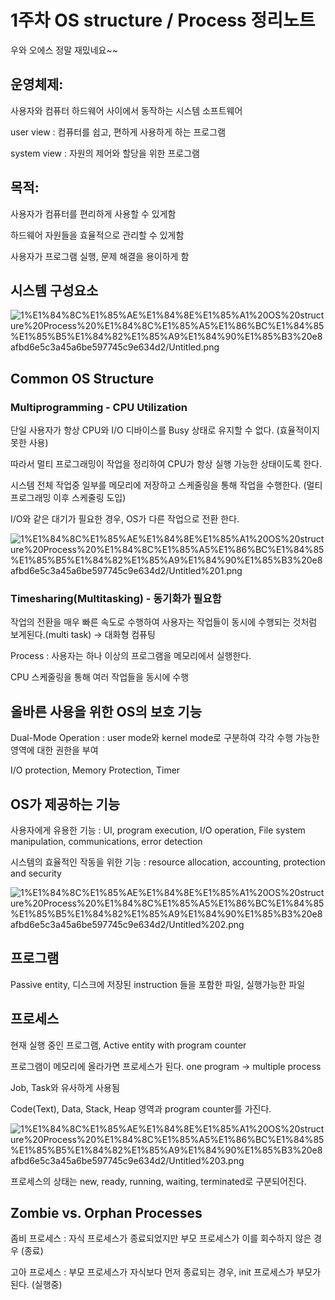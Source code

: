 # 1주차 OS structure / Process 정리노트

우와 오에스 정말 재밌네요~~

## 운영체제:

사용자와 컴퓨터 하드웨어 사이에서 동작하는 시스템 소프트웨어

user view : 컴퓨터를 쉽고, 편하게 사용하게 하는 프로그램

system view : 자원의 제어와 할당을 위한 프로그램

## 목적:

사용자가 컴퓨터를 편리하게 사용할 수 있게함

하드웨어 자원들을 효율적으로 관리할 수 있게함

사용자가 프로그램 실행, 문제 해결을 용이하게 함

## 시스템 구성요소

![1%E1%84%8C%E1%85%AE%E1%84%8E%E1%85%A1%20OS%20structure%20Process%20%E1%84%8C%E1%85%A5%E1%86%BC%E1%84%85%E1%85%B5%E1%84%82%E1%85%A9%E1%84%90%E1%85%B3%20e8afbd6e5c3a45a6be597745c9e634d2/Untitled.png](1%E1%84%8C%E1%85%AE%E1%84%8E%E1%85%A1%20OS%20structure%20Process%20%E1%84%8C%E1%85%A5%E1%86%BC%E1%84%85%E1%85%B5%E1%84%82%E1%85%A9%E1%84%90%E1%85%B3%20e8afbd6e5c3a45a6be597745c9e634d2/Untitled.png)

## Common OS Structure

### Multiprogramming - CPU Utilization

단일 사용자가 항상 CPU와 I/O 디바이스를 Busy 상태로 유지할 수 없다. (효율적이지 못한 사용)

따라서 멀티 프로그래밍이 작업을 정리하여 CPU가 항상 실행 가능한 상태이도록 한다.

시스템 전체 작업중 일부를 메모리에 저장하고 스케줄링을 통해 작업을 수행한다. (멀티 프로그래밍 이후 스케줄링 도입)

I/O와 같은 대기가 필요한 경우, OS가 다른 작업으로 전환 한다.

![1%E1%84%8C%E1%85%AE%E1%84%8E%E1%85%A1%20OS%20structure%20Process%20%E1%84%8C%E1%85%A5%E1%86%BC%E1%84%85%E1%85%B5%E1%84%82%E1%85%A9%E1%84%90%E1%85%B3%20e8afbd6e5c3a45a6be597745c9e634d2/Untitled%201.png](1%E1%84%8C%E1%85%AE%E1%84%8E%E1%85%A1%20OS%20structure%20Process%20%E1%84%8C%E1%85%A5%E1%86%BC%E1%84%85%E1%85%B5%E1%84%82%E1%85%A9%E1%84%90%E1%85%B3%20e8afbd6e5c3a45a6be597745c9e634d2/Untitled%201.png)

### Timesharing(Multitasking) - 동기화가 필요함

작업의 전환을 매우 빠른 속도로 수행하여 사용자는 작업들이 동시에 수행되는 것처럼 보게된다.(multi task) → 대화형 컴퓨팅

Process : 사용자는 하나 이상의 프로그램을 메모리에서 실행한다.

CPU 스케줄링을 통해 여러 작업들을 동시에 수행

## 올바른 사용을 위한 OS의 보호 기능

Dual-Mode Operation : user mode와 kernel mode로 구분하여 각각 수행 가능한 영역에 대한 권한을 부여

I/O protection, Memory Protection, Timer

## OS가 제공하는 기능

사용자에게 유용한 기능 : UI, program execution, I/O operation, File system manipulation, communications, error detection

시스템의 효율적인 작동을 위한 기능 : resource allocation, accounting, protection and security

![1%E1%84%8C%E1%85%AE%E1%84%8E%E1%85%A1%20OS%20structure%20Process%20%E1%84%8C%E1%85%A5%E1%86%BC%E1%84%85%E1%85%B5%E1%84%82%E1%85%A9%E1%84%90%E1%85%B3%20e8afbd6e5c3a45a6be597745c9e634d2/Untitled%202.png](1%E1%84%8C%E1%85%AE%E1%84%8E%E1%85%A1%20OS%20structure%20Process%20%E1%84%8C%E1%85%A5%E1%86%BC%E1%84%85%E1%85%B5%E1%84%82%E1%85%A9%E1%84%90%E1%85%B3%20e8afbd6e5c3a45a6be597745c9e634d2/Untitled%202.png)

## 프로그램

Passive entity, 디스크에 저장된 instruction 들을 포함한 파일, 실행가능한 파일

## 프로세스

현재 실행 중인 프로그램, Active entity with program counter

프로그램이 메모리에 올라가면 프로세스가 된다. one program → multiple process

Job, Task와 유사하게 사용됨

Code(Text), Data, Stack, Heap 영역과 program counter를 가진다.

![1%E1%84%8C%E1%85%AE%E1%84%8E%E1%85%A1%20OS%20structure%20Process%20%E1%84%8C%E1%85%A5%E1%86%BC%E1%84%85%E1%85%B5%E1%84%82%E1%85%A9%E1%84%90%E1%85%B3%20e8afbd6e5c3a45a6be597745c9e634d2/Untitled%203.png](1%E1%84%8C%E1%85%AE%E1%84%8E%E1%85%A1%20OS%20structure%20Process%20%E1%84%8C%E1%85%A5%E1%86%BC%E1%84%85%E1%85%B5%E1%84%82%E1%85%A9%E1%84%90%E1%85%B3%20e8afbd6e5c3a45a6be597745c9e634d2/Untitled%203.png)

프로세스의 상태는 new, ready, running, waiting, terminated로 구분되어진다.

## Zombie vs. Orphan Processes

좀비 프로세스 : 자식 프로세스가 종료되었지만 부모 프로세스가 이를 회수하지 않은 경우 (종료)

고아 프로세스 : 부모 프로세스가 자식보다 먼저 종료되는 경우, init 프로세스가 부모가된다. (실행중)